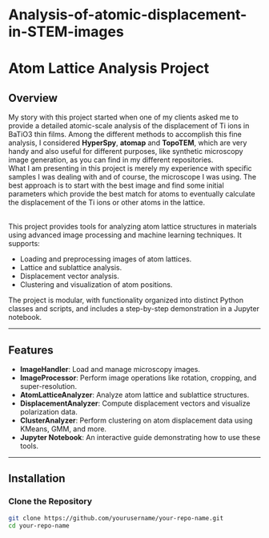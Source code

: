 # Analysis-of-atomic-displacement-in-STEM-images

# Atom Lattice Analysis Project

## Overview
My story with this project started when one of my clients asked me to provide a detailed atomic-scale analysis of the displacement of Ti ions in BaTiO3 thin films. Among the different methods to accomplish this fine analysis, I considered **HyperSpy**, **atomap** and **TopoTEM**, which are very handy and also useful for different purposes, like synthetic microscopy image generation, as you can find in my different repositories.  
What I am presenting in this project is merely my experience with specific samples I was dealing with and of course, the microscope I was using. The best approach is to start with the best image and find some initial parameters which provide the best match for atoms to eventually calculate the displacement of the Ti ions or other atoms in the lattice. <br><br>

This project provides tools for analyzing atom lattice structures in materials using advanced image processing and machine learning techniques. It supports:
- Loading and preprocessing images of atom lattices.
- Lattice and sublattice analysis.
- Displacement vector analysis.
- Clustering and visualization of atom positions.

The project is modular, with functionality organized into distinct Python classes and scripts, and includes a step-by-step demonstration in a Jupyter notebook.

---

## Features
- **ImageHandler**: Load and manage microscopy images.
- **ImageProcessor**: Perform image operations like rotation, cropping, and super-resolution.
- **AtomLatticeAnalyzer**: Analyze atom lattice and sublattice structures.
- **DisplacementAnalyzer**: Compute displacement vectors and visualize polarization data.
- **ClusterAnalyzer**: Perform clustering on atom displacement data using KMeans, GMM, and more.
- **Jupyter Notebook**: An interactive guide demonstrating how to use these tools.

---

## Installation

### Clone the Repository
```bash
git clone https://github.com/yourusername/your-repo-name.git
cd your-repo-name


